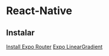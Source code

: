 # React-Native

## Instalar
[Install Expo Router](https://docs.expo.dev/routing/installation/#manual-installation)
[Expo LinearGradient](https://docs.expo.dev/versions/latest/sdk/linear-gradient/#installation)